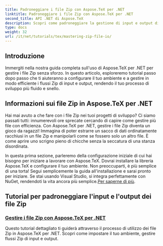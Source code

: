 ```yaml
---
title: Padroneggiare i file Zip con Aspose.TeX per .NET
linktitle: Padroneggiare i file Zip con Aspose.TeX per .NET
second_title: API .NET di Aspose.TeX
description: Scopri come padroneggiare la gestione di input e output di file Zip con Aspose.TeX per .NET. Segui i tutorial passo dopo passo per semplificare il tuo flusso di lavoro in modo efficiente.
type: docs
weight: 32
url: /it/net/tutorials/tex/mastering-zip-file-io/
---
```

## Introduzione

Immergiti nella nostra guida completa sull'uso di Aspose.TeX per .NET per gestire i file Zip senza sforzo. In questo articolo, esploreremo tutorial passo dopo passo che ti aiuteranno a configurare il tuo ambiente e a gestire in modo efficiente i flussi Zip di input e output, rendendo il tuo processo di sviluppo più fluido e snello.

## Informazioni sui file Zip in Aspose.TeX per .NET

Hai mai avuto a che fare con i file Zip nei tuoi progetti di sviluppo? Ci siamo passati tutti: innumerevoli ore sprecate cercando di capire come gestire più file con efficienza. Con Aspose.TeX per .NET, gestire i file Zip diventa un gioco da ragazzi! Immagina di poter estrarre un sacco di dati ordinatamente racchiusi in un file Zip e manipolarli come se fossero solo un altro file. È come aprire uno scrigno pieno di chicche senza la seccatura di una stanza disordinata.

 In questa prima sezione, parleremo della configurazione iniziale di cui hai bisogno per iniziare a lavorare con Aspose.TeX. Dovrai installare la libreria Aspose.TeX e configurare il tuo ambiente. Non preoccuparti, è più semplice di una torta! Segui semplicemente la guida all'installazione e sarai pronto per iniziare. Se stai usando Visual Studio, si integra perfettamente con NuGet, rendendoti la vita ancora più semplice.[Per saperne di più](./handle-zip-files/).

## Tutorial per padroneggiare l'input e l'output dei file Zip
### [Gestire i file Zip con Aspose.TeX per .NET](./handle-zip-files/)
Questo tutorial dettagliato ti guiderà attraverso il processo di utilizzo dei file Zip in Aspose.TeX per .NET. Scopri come impostare il tuo ambiente, gestire flussi Zip di input e output.